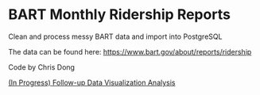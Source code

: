 # BART Monthly Ridership Reports
Clean and process messy BART data and import into PostgreSQL

The data can be found here: https://www.bart.gov/about/reports/ridership

Code by Chris Dong

[(In Progress) Follow-up Data Visualization Analysis](https://github.com/dongchris/bart-data-visualization) 